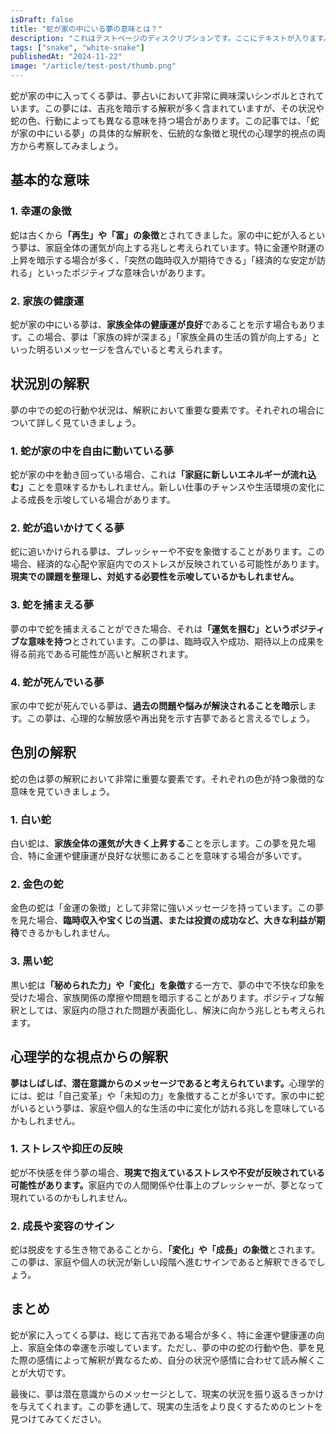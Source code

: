 ```yaml
---
isDraft: false
title: "蛇が家の中にいる夢の意味とは？"
description: "これはテストページのディスクリプションです。ここにテキストが入ります。"
tags: ["snake", "white-snake"]
publishedAt: "2024-11-22"
image: "/article/test-post/thumb.png"
---
```


蛇が家の中に入ってくる夢は、夢占いにおいて非常に興味深いシンボルとされています。この夢には、吉兆を暗示する解釈が多く含まれていますが、その状況や蛇の色、行動によっても異なる意味を持つ場合があります。この記事では、「蛇が家の中にいる夢」の具体的な解釈を、伝統的な象徴と現代の心理学的視点の両方から考察してみましょう。

## 基本的な意味

### 1. 幸運の象徴

蛇は古くから<strong>「再生」や「富」の象徴</strong>とされてきました。家の中に蛇が入るという夢は、家庭全体の運気が向上する兆しと考えられています。特に金運や財運の上昇を暗示する場合が多く、「突然の臨時収入が期待できる」「経済的な安定が訪れる」といったポジティブな意味合いがあります。

### 2. 家族の健康運

蛇が家の中にいる夢は、**家族全体の健康運が良好**であることを示す場合もあります。この場合、夢は「家族の絆が深まる」「家族全員の生活の質が向上する」といった明るいメッセージを含んでいると考えられます。

## 状況別の解釈

夢の中での蛇の行動や状況は、解釈において重要な要素です。それぞれの場合について詳しく見ていきましょう。

### 1. 蛇が家の中を自由に動いている夢

蛇が家の中を動き回っている場合、これは<strong>「家庭に新しいエネルギーが流れ込む」</strong>ことを意味するかもしれません。新しい仕事のチャンスや生活環境の変化による成長を示唆している場合があります。

### 2. 蛇が追いかけてくる夢

蛇に追いかけられる夢は、プレッシャーや不安を象徴することがあります。この場合、経済的な心配や家庭内でのストレスが反映されている可能性があります。<strong>現実での課題を整理し、対処する必要性を示唆しているかもしれません。</strong>

### 3. 蛇を捕まえる夢

夢の中で蛇を捕まえることができた場合、それは<strong>「運気を掴む」というポジティブな意味を持つ</strong>とされています。この夢は、臨時収入や成功、期待以上の成果を得る前兆である可能性が高いと解釈されます。

### 4. 蛇が死んでいる夢

家の中で蛇が死んでいる夢は、<strong>過去の問題や悩みが解決されることを暗示</strong>します。この夢は、心理的な解放感や再出発を示す吉夢であると言えるでしょう。

## 色別の解釈

蛇の色は夢の解釈において非常に重要な要素です。それぞれの色が持つ象徴的な意味を見ていきましょう。

### 1. 白い蛇

白い蛇は、<strong>家族全体の運気が大きく上昇する</strong>ことを示します。この夢を見た場合、特に金運や健康運が良好な状態にあることを意味する場合が多いです。

### 2. 金色の蛇

金色の蛇は「金運の象徴」として非常に強いメッセージを持っています。この夢を見た場合、<strong>臨時収入や宝くじの当選、または投資の成功など、大きな利益が期待</strong>できるかもしれません。

### 3. 黒い蛇

黒い蛇は<strong>「秘められた力」や「変化」を象徴</strong>する一方で、夢の中で不快な印象を受けた場合、家族関係の摩擦や問題を暗示することがあります。ポジティブな解釈としては、家庭内の隠された問題が表面化し、解決に向かう兆しとも考えられます。

## 心理学的な視点からの解釈

<strong>夢はしばしば、潜在意識からのメッセージであると考えられています。</strong>心理学的には、蛇は「自己変革」や「未知の力」を象徴することが多いです。家の中に蛇がいるという夢は、家庭や個人的な生活の中に変化が訪れる兆しを意味しているかもしれません。

### 1. ストレスや抑圧の反映

蛇が不快感を伴う夢の場合、<strong>現実で抱えているストレスや不安が反映されている可能性があります。</strong>家庭内での人間関係や仕事上のプレッシャーが、夢となって現れているのかもしれません。

### 2. 成長や変容のサイン

蛇は脱皮をする生き物であることから、<strong>「変化」や「成長」の象徴</strong>とされます。この夢は、家庭や個人の状況が新しい段階へ進むサインであると解釈できるでしょう。

## まとめ

蛇が家に入ってくる夢は、総じて吉兆である場合が多く、特に金運や健康運の向上、家庭全体の幸運を示唆しています。ただし、夢の中の蛇の行動や色、夢を見た際の感情によって解釈が異なるため、自分の状況や感情に合わせて読み解くことが大切です。

最後に、夢は潜在意識からのメッセージとして、現実の状況を振り返るきっかけを与えてくれます。この夢を通して、現実の生活をより良くするためのヒントを見つけてみてください。
